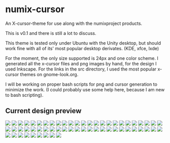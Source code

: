 # numix-cursor
An X-cursor-theme for use along with the numixproject products.

This is v0.1 and there is still a lot to discuss.

This theme is tested only under Ubuntu with the Unity desktop, but should work fine with all of its' most popular desktop derivates. (KDE, xfce, lxde)

For the moment, the only size supported is 24px and one color scheme.
I generated all the x-cursor files and png images by hand, for the design I used Inkscape. For the links in the src directory, I used the most popular x-cursor themes on gnome-look.org.

I will be working on proper bash scripts for png and cursor generation to minimize the work. (I could probably use some help here, because I am new to bash scripting).

## Current design preview

![](https://github.com/uloco/numix-cursor/blob/master/src/bd_double_arrow.png)
![](https://github.com/uloco/numix-cursor/blob/master/src/bottom_left_corner.png)
![](https://github.com/uloco/numix-cursor/blob/master/src/bottom_right_corner.png)
![](https://github.com/uloco/numix-cursor/blob/master/src/bottom_side.png)
![](https://github.com/uloco/numix-cursor/blob/master/src/bottom_tee.png)
![](https://github.com/uloco/numix-cursor/blob/master/src/circle.png)
![](https://github.com/uloco/numix-cursor/blob/master/src/color-picker.png)
![](https://github.com/uloco/numix-cursor/blob/master/src/context-menu.png)
![](https://github.com/uloco/numix-cursor/blob/master/src/copy.png)
![](https://github.com/uloco/numix-cursor/blob/master/src/cross.png)
![](https://github.com/uloco/numix-cursor/blob/master/src/crossed_circle.png)
![](https://github.com/uloco/numix-cursor/blob/master/src/crosshair.png)
![](https://github.com/uloco/numix-cursor/blob/master/src/dnd-ask.png)
![](https://github.com/uloco/numix-cursor/blob/master/src/dnd-copy.png)
![](https://github.com/uloco/numix-cursor/blob/master/src/dnd-link.png)
![](https://github.com/uloco/numix-cursor/blob/master/src/dnd-move.png)
![](https://github.com/uloco/numix-cursor/blob/master/src/dnd-none.png)
![](https://github.com/uloco/numix-cursor/blob/master/src/dot.png)
![](https://github.com/uloco/numix-cursor/blob/master/src/dotbox.png)
![](https://github.com/uloco/numix-cursor/blob/master/src/fd_double_arrow.png)
![](https://github.com/uloco/numix-cursor/blob/master/src/grabbing.png)
![](https://github.com/uloco/numix-cursor/blob/master/src/hand2.png)
![](https://github.com/uloco/numix-cursor/blob/master/src/left_ptr.png)
![](https://github.com/uloco/numix-cursor/blob/master/src/left_ptr_watch.png)
![](https://github.com/uloco/numix-cursor/blob/master/src/left_side.png)
![](https://github.com/uloco/numix-cursor/blob/master/src/left_tee.png)
![](https://github.com/uloco/numix-cursor/blob/master/src/link.png)
![](https://github.com/uloco/numix-cursor/blob/master/src/ll_angle.png)
![](https://github.com/uloco/numix-cursor/blob/master/src/lr_angle.png)
![](https://github.com/uloco/numix-cursor/blob/master/src/move.png)
![](https://github.com/uloco/numix-cursor/blob/master/src/openhand.png)
![](https://github.com/uloco/numix-cursor/blob/master/src/pencil.png)
![](https://github.com/uloco/numix-cursor/blob/master/src/pirate.png)
![](https://github.com/uloco/numix-cursor/blob/master/src/plus.png)
![](https://github.com/uloco/numix-cursor/blob/master/src/question_arrow.png)
![](https://github.com/uloco/numix-cursor/blob/master/src/right_ptr.png)
![](https://github.com/uloco/numix-cursor/blob/master/src/right_side.png)
![](https://github.com/uloco/numix-cursor/blob/master/src/right_tee.png)
![](https://github.com/uloco/numix-cursor/blob/master/src/sb_down_arrow.png)
![](https://github.com/uloco/numix-cursor/blob/master/src/sb_h_double_arrow.png)
![](https://github.com/uloco/numix-cursor/blob/master/src/sb_left_arrow.png)
![](https://github.com/uloco/numix-cursor/blob/master/src/sb_right_arrow.png)
![](https://github.com/uloco/numix-cursor/blob/master/src/sb_up_arrow.png)
![](https://github.com/uloco/numix-cursor/blob/master/src/sb_v_double_arrow.png)
![](https://github.com/uloco/numix-cursor/blob/master/src/size_all.png)
![](https://github.com/uloco/numix-cursor/blob/master/src/tcross.png)
![](https://github.com/uloco/numix-cursor/blob/master/src/top_left_corner.png)
![](https://github.com/uloco/numix-cursor/blob/master/src/top_right_corner.png)
![](https://github.com/uloco/numix-cursor/blob/master/src/top_side.png)
![](https://github.com/uloco/numix-cursor/blob/master/src/top_tee.png)
![](https://github.com/uloco/numix-cursor/blob/master/src/ul_angle.png)
![](https://github.com/uloco/numix-cursor/blob/master/src/up-arrow.png)
![](https://github.com/uloco/numix-cursor/blob/master/src/ur_angle.png)
![](https://github.com/uloco/numix-cursor/blob/master/src/vertical-text.png)
![](https://github.com/uloco/numix-cursor/blob/master/src/watch.png)
![](https://github.com/uloco/numix-cursor/blob/master/src/X_cursor.png)
![](https://github.com/uloco/numix-cursor/blob/master/src/xterm.png)
![](https://github.com/uloco/numix-cursor/blob/master/src/zoom-in.png)
![](https://github.com/uloco/numix-cursor/blob/master/src/zoom-out.png)